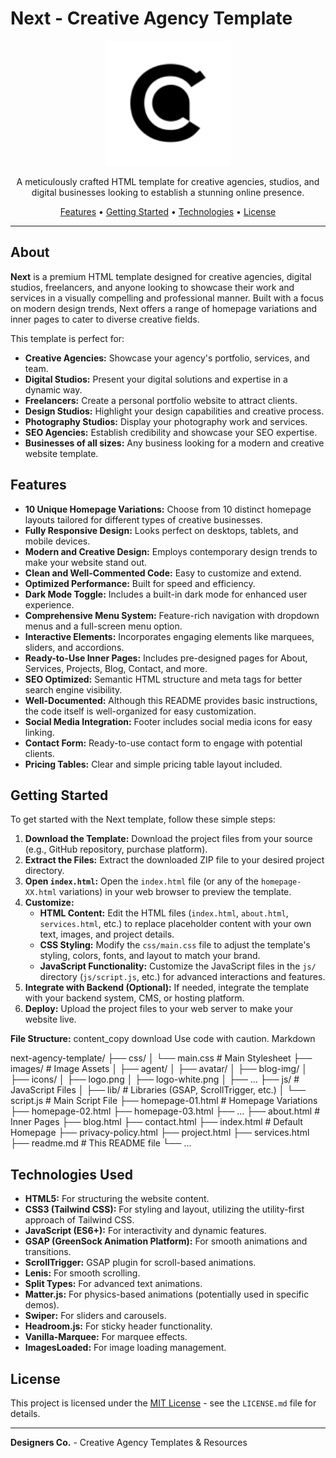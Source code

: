 # Next - Creative Agency Template

<p align="center">
  <a href="#"><img src="images/logo.png" alt="Next Logo" width="200"></a>
</p>

<p align="center">
  A meticulously crafted HTML template for creative agencies, studios, and digital businesses looking to establish a stunning online presence.
</p>

<p align="center">
  <a href="#features">Features</a> •
  <a href="#getting-started">Getting Started</a> •
  <a href="#technologies-used">Technologies</a> •
  <a href="#license">License</a>
</p>

---

## About

**Next** is a premium HTML template designed for creative agencies, digital studios, freelancers, and anyone looking to showcase their work and services in a visually compelling and professional manner. Built with a focus on modern design trends, Next offers a range of homepage variations and inner pages to cater to diverse creative fields.

This template is perfect for:

* **Creative Agencies:**  Showcase your agency's portfolio, services, and team.
* **Digital Studios:**  Present your digital solutions and expertise in a dynamic way.
* **Freelancers:** Create a personal portfolio website to attract clients.
* **Design Studios:** Highlight your design capabilities and creative process.
* **Photography Studios:** Display your photography work and services.
* **SEO Agencies:**  Establish credibility and showcase your SEO expertise.
* **Businesses of all sizes:**  Any business looking for a modern and creative website template.

## Features

* **10 Unique Homepage Variations:** Choose from 10 distinct homepage layouts tailored for different types of creative businesses.
* **Fully Responsive Design:**  Looks perfect on desktops, tablets, and mobile devices.
* **Modern and Creative Design:**  Employs contemporary design trends to make your website stand out.
* **Clean and Well-Commented Code:**  Easy to customize and extend.
* **Optimized Performance:**  Built for speed and efficiency.
* **Dark Mode Toggle:**  Includes a built-in dark mode for enhanced user experience.
* **Comprehensive Menu System:**  Feature-rich navigation with dropdown menus and a full-screen menu option.
* **Interactive Elements:**  Incorporates engaging elements like marquees, sliders, and accordions.
* **Ready-to-Use Inner Pages:** Includes pre-designed pages for About, Services, Projects, Blog, Contact, and more.
* **SEO Optimized:**  Semantic HTML structure and meta tags for better search engine visibility.
* **Well-Documented:**  Although this README provides basic instructions, the code itself is well-organized for easy customization.
* **Social Media Integration:** Footer includes social media icons for easy linking.
* **Contact Form:**  Ready-to-use contact form to engage with potential clients.
* **Pricing Tables:**  Clear and simple pricing table layout included.

## Getting Started

To get started with the Next template, follow these simple steps:

1.  **Download the Template:** Download the project files from your source (e.g., GitHub repository, purchase platform).
2.  **Extract the Files:** Extract the downloaded ZIP file to your desired project directory.
3.  **Open `index.html`:** Open the `index.html` file (or any of the `homepage-XX.html` variations) in your web browser to preview the template.
4.  **Customize:**
    *   **HTML Content:** Edit the HTML files (`index.html`, `about.html`, `services.html`, etc.) to replace placeholder content with your own text, images, and project details.
    *   **CSS Styling:** Modify the `css/main.css` file to adjust the template's styling, colors, fonts, and layout to match your brand.
    *   **JavaScript Functionality:**  Customize the JavaScript files in the `js/` directory (`js/script.js`, etc.) for advanced interactions and features.
5.  **Integrate with Backend (Optional):** If needed, integrate the template with your backend system, CMS, or hosting platform.
6.  **Deploy:** Upload the project files to your web server to make your website live.

**File Structure:**
content_copy
download
Use code with caution.
Markdown

next-agency-template/
├── css/
│ └── main.css # Main Stylesheet
├── images/ # Image Assets
│ ├── agent/
│ ├── avatar/
│ ├── blog-img/
│ ├── icons/
│ ├── logo.png
│ ├── logo-white.png
│ ├── ...
├── js/ # JavaScript Files
│ ├── lib/ # Libraries (GSAP, ScrollTrigger, etc.)
│ └── script.js # Main Script File
├── homepage-01.html # Homepage Variations
├── homepage-02.html
├── homepage-03.html
├── ...
├── about.html # Inner Pages
├── blog.html
├── contact.html
├── index.html # Default Homepage
├── privacy-policy.html
├── project.html
├── services.html
├── readme.md # This README file
└── ...

## Technologies Used

* **HTML5:**  For structuring the website content.
* **CSS3 (Tailwind CSS):** For styling and layout, utilizing the utility-first approach of Tailwind CSS.
* **JavaScript (ES6+):** For interactivity and dynamic features.
* **GSAP (GreenSock Animation Platform):** For smooth animations and transitions.
* **ScrollTrigger:** GSAP plugin for scroll-based animations.
* **Lenis:** For smooth scrolling.
* **Split Types:** For advanced text animations.
* **Matter.js:** For physics-based animations (potentially used in specific demos).
* **Swiper:** For sliders and carousels.
* **Headroom.js:** For sticky header functionality.
* **Vanilla-Marquee:** For marquee effects.
* **ImagesLoaded:** For image loading management.

## License

This project is licensed under the [MIT License](LICENSE) - see the `LICENSE.md` file for details.

---

**Designers Co.** - Creative Agency Templates & Resources
